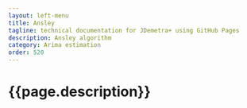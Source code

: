 ```yaml
---
layout: left-menu
title: Ansley
tagline: technical documentation for JDemetra+ using GitHub Pages
description: Ansley algorithm
category: Arima estimation
order: 520
---
```

# {{page.description}}